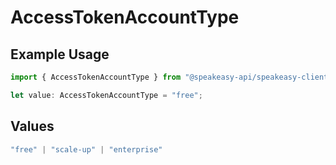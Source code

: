 # AccessTokenAccountType

## Example Usage

```typescript
import { AccessTokenAccountType } from "@speakeasy-api/speakeasy-client-sdk-typescript/sdk/models/shared";

let value: AccessTokenAccountType = "free";
```

## Values

```typescript
"free" | "scale-up" | "enterprise"
```